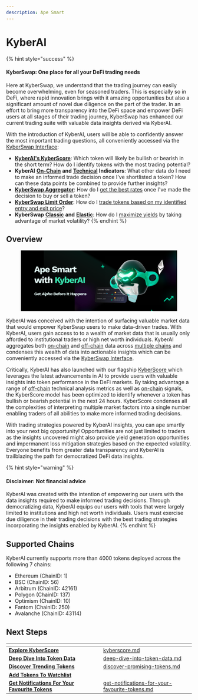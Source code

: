 ```yaml
---
description: Ape Smart
---
```


# KyberAI

{% hint style="success" %}
#### KyberSwap: One place for all your DeFi trading needs

Here at KyberSwap, we understand that the trading journey can easily become overwhelming, even for seasoned traders. This is especially so in DeFi, where rapid innovation brings with it amazing opportunities but also a significant amount of novel due diligence on the part of the trader. In an effort to bring more transparency into the DeFi space and empower DeFi users at all stages of their trading journey, KyberSwap has enhanced our current trading suite with valuable data insights derived via KyberAI.

With the introduction of KyberAI, users will be able to confidently answer the most important trading questions, all conveniently accessed via the [KyberSwap Interface](../kyberswap-interface/):

* [**KyberAI's KyberScore**](kyberscore.md): Which token will likely be bullish or bearish in the short term? How do I identify tokens with the most trading potential?&#x20;
* **KyberAI** [**On-Chain**](on-chain-indicators/) **and** [**Technical**](technical-indicators/) **Indicators**: What other data do I need to make an informed trade decision once I've shortlisted a token? How can these data points be combined to provide further insights?
* [**KyberSwap Aggregator**](../kyberswap-aggregator/): How do I [get the best rates](../kyberswap-interface/user-guides/instantly-swap-at-the-best-rates.md) once I've made the decision to buy or sell a token?&#x20;
* [**KyberSwap Limit Order**](../limit-order/): How do I [trade tokens based on my identified entry and exit price](../kyberswap-interface/user-guides/trade-at-your-preferred-rates.md)?&#x20;
* **KyberSwap** [**Classic**](../../liquidity-solutions/kyberswap-classic/) **and** [**Elastic**](../../liquidity-solutions/kyberswap-elastic/): How do I [maximize yields](../kyberswap-interface/user-guides/earn-yield-by-contributing-liquidity.md) by taking advantage of market volatility?&#x20;
{% endhint %}

## Overview

<figure><img src="../../.gitbook/assets/KyberAI_Header.png" alt=""><figcaption></figcaption></figure>

KyberAI was conceived with the intention of surfacing valuable market data that would empower KyberSwap users to make data-driven trades. With KyberAI, users gain access to to a wealth of market data that is usually only afforded to institutional traders or high net worth individuals. KyberAI aggregates both [on-chain](on-chain-indicators/) and [off-chain](technical-indicators/) data across [multiple chains](./#supported-chains) and condenses this wealth of data into actionable insights which can be conveniently accessed via the [KyberSwap Interface](https://kyberswap.com/discover).&#x20;

Critically, KyberAI has also launched with our flagship [KyberScore ](kyberscore.md)which leverages the latest advancements in AI to provide users with valuable insights into token performance in the DeFi markets. By taking advantage a range of [off-chain](../../getting-started/foundational-topics/decentralized-technologies/on-chain-vs-off-chain-data.md) technical analysis metrics as well as [on-chain](../../getting-started/foundational-topics/decentralized-technologies/on-chain-vs-off-chain-data.md) signals, the KyberScore model has been optimized to identify whenever a token has bullish or bearish potential in the next 24 hours. KyberScore condenses all the complexities of interpreting multiple market factors into a single number enabling traders of all abilities to make more informed trading decisions.

With trading strategies powered by KyberAI insights, you can ape smartly into your next big opportunity! Opportunities are not just limited to traders as the insights uncovered might also provide yield generation opportunities and impermanent loss mitigation strategies based on the expected volatility. Everyone benefits from greater data transparency and KyberAI is trailblazing the path for democratized DeFi data insights.

{% hint style="warning" %}
#### Disclaimer: Not financial advice

KyberAI was created with the intention of empowering our users with the data insights required to make informed trading decisions. Through democratizing data, KyberAI equips our users with tools that were largely limited to institutions and high net worth individuals. Users must exercise due diligence in their trading decisions with the best trading strategies incorporating the insights enabled by KyberAI.
{% endhint %}

## Supported Chains

KyberAI currently supports more than 4000 tokens deployed across the following 7 chains:

* Ethereum (ChainID: 1)
* BSC (ChainID: 56)
* Arbitrum (ChainID: 42161)
* Polygon (ChainID: 137)
* Optimism (ChainID: 10)
* Fantom (ChainID: 250)
* Avalanche (ChainID: 43114)

## Next Steps

<table data-card-size="large" data-view="cards"><thead><tr><th></th><th data-hidden></th><th data-hidden></th><th data-hidden data-card-target data-type="content-ref"></th></tr></thead><tbody><tr><td><a href="kyberscore.md"><strong>Explore KyberScore</strong></a></td><td></td><td></td><td><a href="kyberscore.md">kyberscore.md</a></td></tr><tr><td><a href="user-guides/deep-dive-into-token-data.md"><strong>Deep Dive Into Token Data</strong></a></td><td></td><td></td><td><a href="user-guides/deep-dive-into-token-data.md">deep-dive-into-token-data.md</a></td></tr><tr><td><a href="user-guides/discover-promising-tokens.md"><strong>Discover Trending Tokens</strong></a></td><td></td><td></td><td><a href="user-guides/discover-promising-tokens.md">discover-promising-tokens.md</a></td></tr><tr><td><a href="user-guides/add-tokens-to-watchlist.md"><strong>Add Tokens To Watchlist</strong></a></td><td></td><td></td><td></td></tr><tr><td><a href="user-guides/get-notifications-for-your-favourite-tokens.md"><strong>Get Notifications For Your Favourite Tokens</strong></a></td><td></td><td></td><td><a href="user-guides/get-notifications-for-your-favourite-tokens.md">get-notifications-for-your-favourite-tokens.md</a></td></tr></tbody></table>
